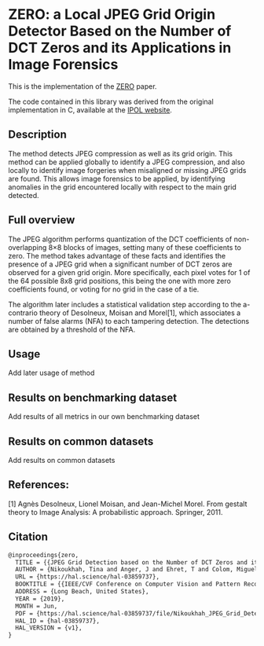 # ZERO: a Local JPEG Grid Origin Detector Based on the Number of DCT Zeros and its Applications in Image Forensics

This is the implementation of the [ZERO](https://www.ipol.im/pub/art/2021/390/article_lr.pdf) paper.

The code contained in this library was derived from the original implementation in C, available at the [IPOL website](https://www.ipol.im/pub/art/2021/390/?utm_source=doi).

## Description

The method detects JPEG compression as well as its grid origin. This method can be applied globally to identify a JPEG compression, and also locally to identify image forgeries when misaligned or missing JPEG grids are found. This allows image forensics to be applied, by identifying anomalies in the grid encountered locally with respect to the main grid detected.

## Full overview

The JPEG algorithm performs quantization of the DCT coefficients of non-overlapping 8×8 blocks of images, setting many of these coefficients to zero. The method takes advantage of these facts and identifies the presence of a JPEG grid when a significant number of DCT zeros are observed for a given grid origin. More specifically, each pixel votes for 1 of the 64 possible 8x8 grid positions, this being the one with more zero coefficients found, or voting for no grid in the case of a tie.

The algorithm later includes a statistical validation step according to the a-contrario theory of Desolneux, Moisan and Morel[1], which associates a number of false alarms (NFA) to each tampering detection. The detections are obtained by a threshold of the NFA.

## Usage

Add later usage of method 

## Results on benchmarking dataset

Add results of all metrics in our own benchmarking dataset

## Results on common datasets

Add results on common datasets 

## References:

[1] Agnès Desolneux, Lionel Moisan, and Jean-Michel Morel. From gestalt theory
to Image Analysis: A probabilistic approach. Springer, 2011.

## Citation

```tex
@inproceedings{zero,
  TITLE = {{JPEG Grid Detection based on the Number of DCT Zeros and its Application to Automatic and Localized Forgery Detection}},
  AUTHOR = {Nikoukhah, Tina and Anger, J and Ehret, T and Colom, Miguel and Morel, J M and Grompone von Gioi, R},
  URL = {https://hal.science/hal-03859737},
  BOOKTITLE = {{IEEE/CVF Conference on Computer Vision and Pattern Recognition (CVPR) Workshops}},
  ADDRESS = {Long Beach, United States},
  YEAR = {2019},
  MONTH = Jun,
  PDF = {https://hal.science/hal-03859737/file/Nikoukhah_JPEG_Grid_Detection_based_on_the_Number_of_DCT_Zeros_CVPRW_2019_paper.pdf},
  HAL_ID = {hal-03859737},
  HAL_VERSION = {v1},
}
```